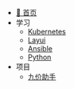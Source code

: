 <!-- _navbar.md -->

* [🚀 首页](/)
* 学习
  * [Kubernetes](/k8s/)
  * [Layui](/layui/)
  * [Ansible](/ansible/)
  * [Python](/python/)
* 项目
  * [九价助手](/hpv-helper/)